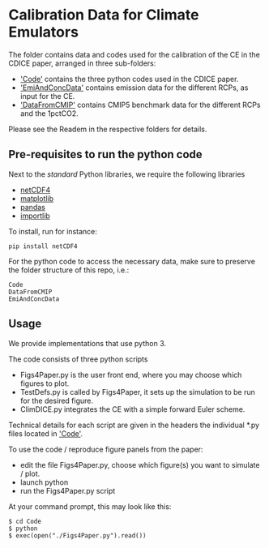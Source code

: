 # Calibration Data for Climate Emulators

The folder contains data and codes used for the calibration of the CE in the CDICE paper, arranged in three sub-folders:

- ['Code'](Code) contains the three python codes used in the CDICE paper.
- ['EmiAndConcData'](EmiAndConcData) contains emission data for the different RCPs, as input for the CE.
- ['DataFromCMIP'](DataFromCMIP) contains CMIP5 benchmark data for the different RCPs and the 1pctCO2.

Please see the Readem in the respective folders for details.

    
## Pre-requisites to run the python code

Next to the *standard* Python libraries, we require the following libraries 

- [netCDF4](https://pypi.org/project/netCDF4/)
- [matplotlib](https://pypi.org/project/matplotlib/)
- [pandas](https://pypi.org/project/pandas/)
- [importlib](https://pypi.org/project/importlib/)

To install, run for instance:

```
pip install netCDF4
```

For the python code to access the necessary data, make sure to preserve the folder structure of this repo, i.e.: 

```
Code
DataFromCMIP
EmiAndConcData
```


## Usage

We provide implementations that use python 3.

The code consists of three python scripts

- Figs4Paper.py is the user front end, where you may choose which figures to plot.
- TestDefs.py is called by Figs4Paper, it sets up the simulation to be run for the desired figure.
- ClimDICE.py integrates the CE with a simple forward Euler scheme. 

Technical details for each script are given in the headers the individual *.py files located in ['Code'](Code).

To use the code / reproduce figure panels from the paper:
- edit the file Figs4Paper.py, choose which figure(s) you want to simulate / plot.
- launch python
- run the Figs4Paper.py script

At your command prompt, this may look like this:

```
$ cd Code
$ python
$ exec(open("./Figs4Paper.py").read())
```

